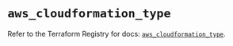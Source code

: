 # `aws_cloudformation_type`

Refer to the Terraform Registry for docs: [`aws_cloudformation_type`](https://registry.terraform.io/providers/hashicorp/aws/5.60.0/docs/resources/cloudformation_type).
